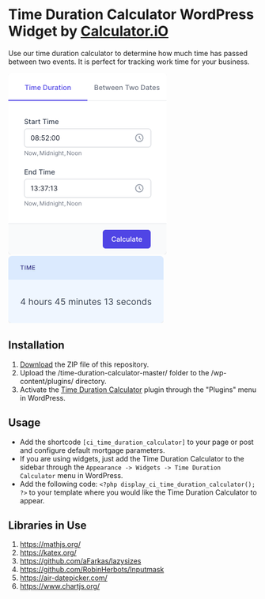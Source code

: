 # Time Duration Calculator WordPress Widget by [Calculator.iO](https://www.calculator.io/ "Calculator.iO Homepage")

Use our time duration calculator to determine how much time has passed between two events. It is perfect for tracking work time for your business.

![Time Duration Calculator Input Form](/assets/images/screenshot-1.png "Time Duration Calculator Input Form")
![Time Duration Calculator Calculation Results](/assets/images/screenshot-2.png "Time Duration Calculator Calculation Results")

## Installation

1. [Download](https://github.com/pub-calculator-io/age-calculator/archive/refs/heads/master.zip) the ZIP file of this repository.
2. Upload the /time-duration-calculator-master/ folder to the /wp-content/plugins/ directory.
3. Activate the [Time Duration Calculator](https://www.calculator.io/time-duration-calculator/ "Time Duration Calculator Homepage") plugin through the "Plugins" menu in WordPress.

## Usage
* Add the shortcode `[ci_time_duration_calculator]` to your page or post and configure default mortgage parameters.
* If you are using widgets, just add the Time Duration Calculator to the sidebar through the `Appearance -> Widgets -> Time Duration Calculator` menu in WordPress.
* Add the following code: `<?php display_ci_time_duration_calculator(); ?>` to your template where you would like the Time Duration Calculator to appear.

## Libraries in Use
1. https://mathjs.org/
2. https://katex.org/
3. https://github.com/aFarkas/lazysizes
4. https://github.com/RobinHerbots/Inputmask
5. https://air-datepicker.com/
6. https://www.chartjs.org/
